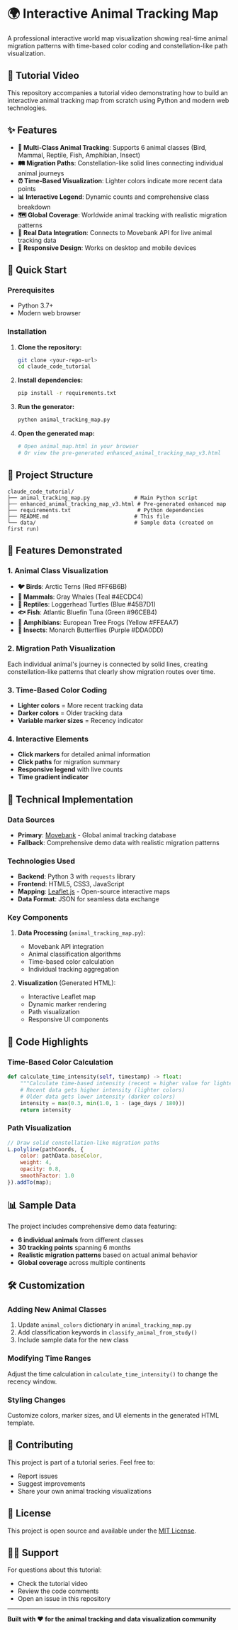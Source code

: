 # 🌍 Interactive Animal Tracking Map

A professional interactive world map visualization showing real-time animal migration patterns with time-based color coding and constellation-like path visualization.

## 🎥 Tutorial Video

This repository accompanies a tutorial video demonstrating how to build an interactive animal tracking map from scratch using Python and modern web technologies.

## ✨ Features

- **📍 Multi-Class Animal Tracking**: Supports 6 animal classes (Bird, Mammal, Reptile, Fish, Amphibian, Insect)
- **🛤️ Migration Paths**: Constellation-like solid lines connecting individual animal journeys
- **⏰ Time-Based Visualization**: Lighter colors indicate more recent data points
- **📊 Interactive Legend**: Dynamic counts and comprehensive class breakdown
- **🗺️ Global Coverage**: Worldwide animal tracking with realistic migration patterns
- **🔗 Real Data Integration**: Connects to Movebank API for live animal tracking data
- **📱 Responsive Design**: Works on desktop and mobile devices

## 🚀 Quick Start

### Prerequisites

- Python 3.7+
- Modern web browser

### Installation

1. **Clone the repository:**
   ```bash
   git clone <your-repo-url>
   cd claude_code_tutorial
   ```

2. **Install dependencies:**
   ```bash
   pip install -r requirements.txt
   ```

3. **Run the generator:**
   ```bash
   python animal_tracking_map.py
   ```

4. **Open the generated map:**
   ```bash
   # Open animal_map.html in your browser
   # Or view the pre-generated enhanced_animal_tracking_map_v3.html
   ```

## 📁 Project Structure

```
claude_code_tutorial/
├── animal_tracking_map.py              # Main Python script
├── enhanced_animal_tracking_map_v3.html # Pre-generated enhanced map
├── requirements.txt                     # Python dependencies
├── README.md                           # This file
└── data/                               # Sample data (created on first run)
```

## 🎨 Features Demonstrated

### 1. Animal Class Visualization
- **🐦 Birds**: Arctic Terns (Red #FF6B6B)
- **🐾 Mammals**: Gray Whales (Teal #4ECDC4)
- **🦎 Reptiles**: Loggerhead Turtles (Blue #45B7D1)
- **🐟 Fish**: Atlantic Bluefin Tuna (Green #96CEB4)
- **🐸 Amphibians**: European Tree Frogs (Yellow #FFEAA7)
- **🦗 Insects**: Monarch Butterflies (Purple #DDA0DD)

### 2. Migration Path Visualization
Each individual animal's journey is connected by solid lines, creating constellation-like patterns that clearly show migration routes over time.

### 3. Time-Based Color Coding
- **Lighter colors** = More recent tracking data
- **Darker colors** = Older tracking data
- **Variable marker sizes** = Recency indicator

### 4. Interactive Elements
- **Click markers** for detailed animal information
- **Click paths** for migration summary
- **Responsive legend** with live counts
- **Time gradient indicator**

## 🔧 Technical Implementation

### Data Sources
- **Primary**: [Movebank](https://www.movebank.org/) - Global animal tracking database
- **Fallback**: Comprehensive demo data with realistic migration patterns

### Technologies Used
- **Backend**: Python 3 with `requests` library
- **Frontend**: HTML5, CSS3, JavaScript
- **Mapping**: [Leaflet.js](https://leafletjs.com/) - Open-source interactive maps
- **Data Format**: JSON for seamless data exchange

### Key Components

1. **Data Processing** (`animal_tracking_map.py`):
   - Movebank API integration
   - Animal classification algorithms
   - Time-based color calculation
   - Individual tracking aggregation

2. **Visualization** (Generated HTML):
   - Interactive Leaflet map
   - Dynamic marker rendering
   - Path visualization
   - Responsive UI components

## 🌟 Code Highlights

### Time-Based Color Calculation
```python
def calculate_time_intensity(self, timestamp) -> float:
    """Calculate time-based intensity (recent = higher value for lighter colors)"""
    # Recent data gets higher intensity (lighter colors)
    # Older data gets lower intensity (darker colors)
    intensity = max(0.3, min(1.0, 1 - (age_days / 180)))
    return intensity
```

### Path Visualization
```javascript
// Draw solid constellation-like migration paths
L.polyline(pathCoords, {
    color: pathData.baseColor,
    weight: 4,
    opacity: 0.8,
    smoothFactor: 1.0
}).addTo(map);
```

## 📊 Sample Data

The project includes comprehensive demo data featuring:
- **6 individual animals** from different classes
- **30 tracking points** spanning 6 months
- **Realistic migration patterns** based on actual animal behavior
- **Global coverage** across multiple continents

## 🛠️ Customization

### Adding New Animal Classes
1. Update `animal_colors` dictionary in `animal_tracking_map.py`
2. Add classification keywords in `classify_animal_from_study()`
3. Include sample data for the new class

### Modifying Time Ranges
Adjust the time calculation in `calculate_time_intensity()` to change the recency window.

### Styling Changes
Customize colors, marker sizes, and UI elements in the generated HTML template.

## 🤝 Contributing

This project is part of a tutorial series. Feel free to:
- Report issues
- Suggest improvements
- Share your own animal tracking visualizations

## 📜 License

This project is open source and available under the [MIT License](LICENSE).

## 🙋‍♂️ Support

For questions about this tutorial:
- Check the tutorial video
- Review the code comments
- Open an issue in this repository

---

**Built with ❤️ for the animal tracking and data visualization community**